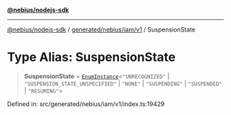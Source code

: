 [**@nebius/nodejs-sdk**](../../../../../README.md)

---

[@nebius/nodejs-sdk](../../../../../README.md) / [generated/nebius/iam/v1](../README.md) / SuspensionState

# Type Alias: SuspensionState

> **SuspensionState** = [`EnumInstance`](../../../../../runtime/protos/enum/type-aliases/EnumInstance.md)\<`"UNRECOGNIZED"` \| `"SUSPENSION_STATE_UNSPECIFIED"` \| `"NONE"` \| `"SUSPENDING"` \| `"SUSPENDED"` \| `"RESUMING"`\>

Defined in: src/generated/nebius/iam/v1/index.ts:19429
